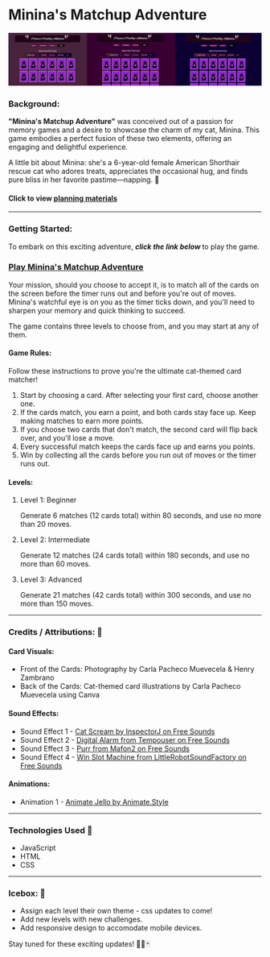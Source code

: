 # Minina's Matchup Adventure

![Screenshot of a card matching game with colorful cat-themed cards laid out in a grid.](./images/game-screenshot.png)
### Background:
**"Minina's Matchup Adventure"** was conceived out of a passion for memory games and a desire to showcase the charm of my cat, Minina. This game embodies a perfect fusion of these two elements, offering an engaging and delightful experience.

A little bit about Minina: she's a 6-year-old female American Shorthair rescue cat who adores treats, appreciates the occasional hug, and finds pure bliss in her favorite pastime—napping. 🐾

#### Click to view [planning materials](https://docs.google.com/document/d/1LU7e4GeqqU1XGib3m1bBqbqHcjbGeta1vEV4Z5cTEyI/edit)
***
### Getting Started:
To embark on this exciting adventure, <em><strong>click the link below </strong></em> to play the game. 

### [Play Minina's Matchup Adventure](https://carla-minina-match-game.netlify.app/)

Your mission, should you choose to accept it, is to match all of the cards on the screen before the timer runs out and before you're out of moves. Minina's watchful eye is on you as the timer ticks down, and you'll need to sharpen your memory and quick thinking to succeed. 

The game contains three levels to choose from, and you may start at any of them.

#### Game Rules:
Follow these instructions to prove you're the ultimate cat-themed card matcher!

1. Start by choosing a card.
After selecting your first card, choose another one.
2. If the cards match, you earn a point, and both cards stay face up.
Keep making matches to earn more points.
3. If you choose two cards that don't match, the second card will flip back over, and you'll lose a move.
4. Every successful match keeps the cards face up and earns you points.
5. Win by collecting all the cards before you run out of moves or the timer runs out.



#### Levels:

1. Level 1: Beginner

     Generate 6 matches (12 cards total) within 80 seconds, and use no more than 20 moves.


2. Level 2: Intermediate

    Generate 12 matches (24 cards total) within 180 seconds, and use no more than 60 moves.


3. Level 3: Advanced

    Generate 21 matches (42 cards total) within 300 seconds, and use no more than 150 moves.

***
### Credits   /  Attributions: 🙌

#### Card Visuals:
* Front of the Cards: Photography by Carla Pacheco Muevecela & Henry Zambrano
* Back of the Cards: Cat-themed card illustrations by Carla Pacheco Muevecela using Canva

#### Sound Effects:
* Sound Effect 1 - [Cat Scream by InspectorJ on Free Sounds](https://freesound.org/people/InspectorJ/sounds/415209/)
* Sound Effect 2 - [Digital Alarm from Tempouser on Free Sounds](https://freesound.org/people/Tempouser/sounds/123349/)
* Sound Effect 3 - [Purr from Mafon2 on Free Sounds](https://freesound.org/people/Mafon2/sounds/436542/)
* Sound Effect 4 - [Win Slot Machine from LittleRobotSoundFactory on Free Sounds](https://freesound.org/people/LittleRobotSoundFactory/sounds/274180/) 

#### Animations:
* Animation 1 - [Animate Jello by Animate.Style](https://animate.style/)

***
### Technologies Used 💾
* JavaScript
* HTML
* CSS
***
### Icebox: 🧊
* Assign each level their own theme - css updates to come!
* Add new levels with new challenges.
* Add responsive design to accomodate mobile devices.

Stay tuned for these exciting updates! 🐾😸🃏
